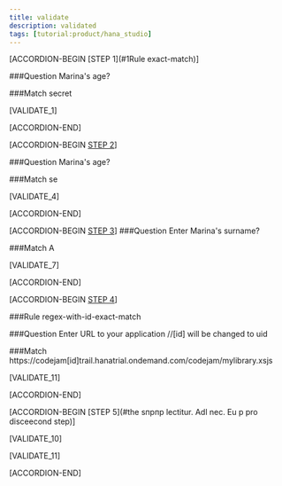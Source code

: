 ```yaml
---
title: validate
description: validated
tags: [tutorial:product/hana_studio]
---
```


[ACCORDION-BEGIN [STEP 1](#1Rule exact-match)]

###Question
Marina's age?

###Match
secret

[VALIDATE_1]

[ACCORDION-END] 

[ACCORDION-BEGIN [STEP 2](#1###Ruleregex-substring)]

###Question
Marina's age?

###Match
se

[VALIDATE_4]

[ACCORDION-END] 

[ACCORDION-BEGIN [STEP 3](#1###regex-begins-with)]
###Question
Enter Marina's surname?

###Match
A

[VALIDATE_7]

[ACCORDION-END] 

[ACCORDION-BEGIN [STEP 4](#1###regex-with-id-exact-match)]

###Rule
regex-with-id-exact-match

###Question
Enter URL to your application //[id] will be changed to uid

###Match
https://codejam[id]trail.hanatrial.ondemand.com/codejam/mylibrary.xsjs

[VALIDATE_11]

[ACCORDION-END] 

[ACCORDION-BEGIN [STEP 5](#the sпрпр lectitur. Adl nec. Eu p pro disceecond step)]

[VALIDATE_10]

[VALIDATE_11]

[ACCORDION-END] 



